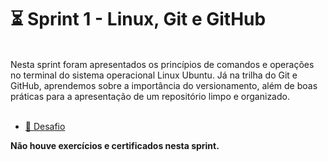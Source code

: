 # :hourglass_flowing_sand: Sprint 1 - Linux, Git e GitHub

<br>
Nesta sprint foram apresentados os princípios de comandos e operações no terminal do sistema operacional Linux Ubuntu.
Já na trilha do Git e GitHub, aprendemos sobre a importância do versionamento, além de boas práticas para a apresentação de um repositório limpo e organizado.  
<br><br>

- [:jigsaw: Desafio](/sprint_1/desafio/README.md)

**Não houve exercícios e certificados nesta sprint.**






